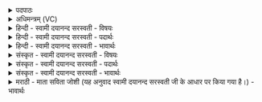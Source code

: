 <details><summary>पदपाठः</summary>

अ॒ग्निः। मू॒र्द्धा। दि॒वः। क॒कुत्। पतिः॑। पृ॒थि॒व्याः। अ॒यम्। अ॒पाम्। रेता॑सि। जि॒न्व॒ति॒। १२।
</details>

<details><summary>अधिमन्त्रम् (VC)</summary>

- अग्निर्देवता
- विरूप ऋषिः
- निचृद् गायत्री
- षड्जः
</details>

<details><summary>हिन्दी - स्वामी दयानन्द सरस्वती - विषयः</summary>

अब अगले मन्त्र में अग्नि शब्द से ईश्वर और भौतिक अग्नि का प्रकाश किया है ॥
</details>

<details><summary>हिन्दी - स्वामी दयानन्द सरस्वती - पदार्थः</summary>

पदार्थान्वयभाषाः -  (अयम्) जो यह कार्य कारण से प्रत्यक्ष (ककुत्) सब से बड़ा (मूर्द्धा) सब के ऊपर विराजमान (अग्निः) जगदीश्वर (दिवः) प्रकाशमान सूर्य आदि लोक और (पृथिव्याः) प्रकाशरहित पृथिवी आदि लोकों का (पतिः) पालन करता हुआ (अपाम्) प्राणों के (रेतांसि) वीर्यों की (जिन्वति) रचना को जानता है, उसी को पूज्य मानो ॥१॥  (अयम्) यह अग्नि (ककुत्) सब पदार्थों से बड़ा (दिवः) प्रकाशमान पदार्थों के (मूर्द्धा) ऊपर विराजमान (पृथिव्याः) प्रकाश रहित पृथिवी आदि लोकों के (पतिः) पालन का हेतु होकर (अपाम्) जलों के (रेतांसि) वीर्यों को (जिन्वति) प्राप्त करता है ॥२॥१२॥
</details>

<details><summary>हिन्दी - स्वामी दयानन्द सरस्वती - भावार्थः</summary>

भावार्थभाषाः -  इस मन्त्र में श्लेषालङ्कार है। जो जगदीश्वर प्रकाश वा अप्रकाशरूप दो प्रकार का जगत् अर्थात् प्रकाशवान् सूर्य आदि और प्रकाशरहित पृथिवी आदि लोकों को रच कर पालन करके प्राणों में बल को धारण करता है तथा जो भौतिक अग्नि पृथिवी आदि जगत् के पालन का हेतु होकर बिजुली जाठर आदि रूप से प्राण वा जलों के वीर्यों को उत्पन्न करता है ॥१२॥
</details>

<details><summary>संस्कृत - स्वामी दयानन्द सरस्वती - विषयः</summary>

अथाग्निशब्देनेश्वरभौतिकावुपदिश्येते ॥
</details>

<details><summary>संस्कृत - स्वामी दयानन्द सरस्वती - पदार्थः</summary>

पदार्थान्वयभाषाः -  हे मनुष्या ! यूयं योऽयं ककुन्मूर्द्धाग्निर्जगदीश्वरो दिवः पृथिव्याश्च पतिः पालकः सन्नपां रेतांसि जिन्वति स्रष्टुं जानाति, तमेव पूज्यं मन्यध्वमित्येकः ॥ योऽयमग्निः ककुद्दिवो मूर्द्धा पृथिव्याश्च पतिः पालनहेतुः सन्नपां रेतांसि जिन्वति, स सुखं प्रापयतीति द्वितीयः ॥१२॥
</details>

<details><summary>संस्कृत - स्वामी दयानन्द सरस्वती - भावार्थः</summary>

भावार्थभाषाः -  अत्र श्लेषालङ्कारः। यो जगदीश्वरः प्रकाशाप्रकाशवद्विविधं जगदर्थात् प्रकाशवत् सूर्यादिकमप्रकाशवत् पृथिव्यादिकं च रचयित्वा पालयित्वा प्राणेषु बलं च दधाति, तथा योऽयमग्निः पृथिव्यादिजगतः पालनहेतुर्भूत्वा विद्युज्जाठरादिरूपः प्राणानां जलानां वीर्याणि जनयति, स एव सुखसाधको भवतीति ॥१२॥
</details>

<details><summary>मराठी - माता सविता जोशी (यह अनुवाद स्वामी दयानन्द सरस्वती जी के आधार पर किया गया है।) - भावार्थः</summary>

भावार्थभाषाः -  या मंत्रात श्लेषालंकार आहे. जो जगदीश्वर प्रकाशस्वरूप व प्रकाशहीन असे दोन प्रकारचे जग अर्थात प्रकाशस्वरूप सूर्य व प्रकाशहीन पृथ्वी इत्यादी गोलांची रचना करून त्यांचे पालन करतो व प्राणशक्तीrला धारण करतो तसेच जो भौतिक अग्नी जगाच्या पालनाचे कारण असून विद्युत व जठराग्नी इत्यादी रूपाने प्राण व जल (वीर्य) इत्यादींनाही उत्पन्न करतो. त्याच्यापासूनच सर्व सुख प्राप्त होते.
</details>
